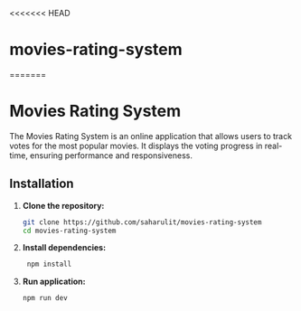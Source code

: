<<<<<<< HEAD
# movies-rating-system
=======
# Movies Rating System

The Movies Rating System is an online application that allows users to track votes for the most popular movies. It displays the voting progress in real-time, ensuring performance and responsiveness.

## Installation

1. **Clone the repository:**
   ```bash
   git clone https://github.com/saharulit/movies-rating-system
   cd movies-rating-system

2. **Install dependencies:**
   ```bash
    npm install 
3. **Run application:**
   ```bash
   npm run dev
